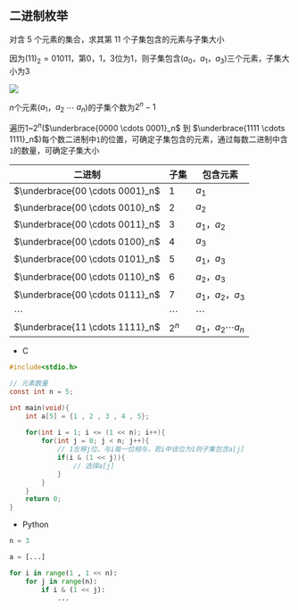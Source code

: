 <!--
 * @Description: 
 * @Version: 1.0
 * @Author: DaLao
 * @Email: dalao_li@163.com
 * @Date: 2021-11-17 21:51:00
 * @LastEditors: DaLao
 * @LastEditTime: 2022-01-13 01:12:01
-->

## 二进制枚举

对含 $5$ 个元素的集合，求其第 $11$ 个子集包含的元素与子集大小

因为$(11)_2 =  01011$，第$0，1，3$位为$1$，则子集包含$(a_0，a_1，a_3)$三个元素，子集大小为$3$

![](https://cdn.hurra.ltd/img/20211128190926.png)


$n$个元素($a_1$，$a_2$ $\cdots$ $a_n$)的子集个数为$2^n - 1$

遍历$1$~$2^n$($\underbrace{0000 \cdots 0001}_n$ 到 $\underbrace{1111 \cdots 1111}_n$)每个数二进制中`1`的位置，可确定子集包含的元素，通过每数二进制中含`1`的数量，可确定子集大小

| 二进制                          | 子集     | 包含元素              |
| ------------------------------- | -------- | --------------------- |
| $\underbrace{00 \cdots 0001}_n$ | $1$      | $a_1$                 |
| $\underbrace{00 \cdots 0010}_n$ | $2$      | $a_2$                 |
| $\underbrace{00 \cdots 0011}_n$ | $3$      | $a_1，a_2$            |
| $\underbrace{00 \cdots 0100}_n$ | $4$      | $a_3$                 |
| $\underbrace{00 \cdots 0101}_n$ | $5$      | $a_1，a_3$            |
| $\underbrace{00 \cdots 0110}_n$ | $6$      | $a_2，a_3$            |
| $\underbrace{00 \cdots 0111}_n$ | $7$      | $a_1，a_2，a_3$       |
| $\cdots$                        | $\cdots$ | $\cdots$              |
| $\underbrace{11 \cdots 1111}_n$ | $2^n$    | $a_1，a_2 \cdots a_n$ |

- C
```c
#include<stdio.h>

// 元素数量
const int n = 5;

int main(void){
    int a[5] = {1 , 2 , 3 , 4 , 5};
    
    for(int i = 1; i <= (1 << n); i++){
        for(int j = 0; j < n; j++){
            // 1左移j位，与i每一位相与，若i中该位为1则子集包含a[j]
            if(i & (1 << j)){
                // 选择a[j]
            }
        }
    }
    return 0;
}
```

- Python
  
```py
n = 3

a = [...]

for i in range(1 , 1 << n):
    for j in range(n):
        if i & (1 << j):
            ...
```
